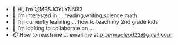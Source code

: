 - 👋 Hi, I’m @MRSJOYLYNN32
- 👀 I’m interested in ... reading,writing,science,math
- 🌱 I’m currently learning ... how to teach my 2nd grade kids
- 💞️ I’m looking to collaborate on ...
- 📫 How to reach me ... email me at pipermacleod22@gmail.com


<!---
MRSJOYLYNN32/MRSJOYLYNN32 is a ✨ special ✨ repository because its `README.md` (this file) appears on your GitHub profile.
You can click the Preview link to take a look at your changes.
--->
